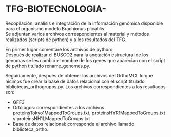 # TFG-BIOTECNOLOGIA-
Recopilación, análisis e integración de la información genómica disponible para el organismo modelo Brachionus plicatilis  
Se adjuntan varios archivos correspondientes al material y métodos realizados (scripts de python) y a los resultados del TFG. 

En primer lugar comentaré los archivos de python:  
Después de realizar el BUSCO2 para la anotación estructural de los genomas se les cambió el nombre de los genes que aparecian con el script de python titulado rename_genomes.py. 

Seguidamente, después de obtener los archivos del OrthoMCL lo que hicimos fue crear la base de datos relacional con el script titulado bibliotecas_orthogrupos.py. Los archivos correspondientes a los resultados son:  
- GFF3 
- Ortólogos: correspondientes a los archivos proteinsTokyo1MappedToGroups.txt, proteinsHYR1MappedToGroups.txt y proteinsNH1LMappedToGroups.txt
- Base de datos relacional: corresponde al archivo llamado biblioteca_ortho.

